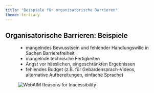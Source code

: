 ```yaml
---
title: "Beispiele für organisatorische Barrieren"
theme: tertiary
---
```

## Organisatorische Barrieren: Beispiele

<figure class="side-by-side">
<figcaption>

- mangelndes Bewusstsein und fehlender Handlungswille in Sachen Barrierefreiheit
- mangelnde technische Fertigkeiten
- Angst vor hässlichen, eingeschränkten Ergebnissen
- fehlendes Budget (z.B. für Gebärdensprach-Videos, alternative Aufbereitungen, einfache Sprache)

</figcaption>
<div class="webaim">

![WebAIM Reasons for Inacessibility](images/webaim.svg)

</div>
</figure>
